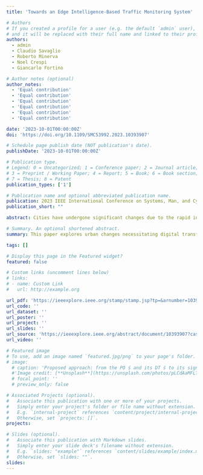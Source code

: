 ```yaml
---
title: 'Towards an Edge Intelligence-Based Traffic Monitoring System'

# Authors
# If you created a profile for a user (e.g. the default `admin` user), write the username (folder name) here
# and it will be replaced with their full name and linked to their profile.
authors:
  - admin
  - Claudio Savaglio
  - Roberto Minerva
  - Noel Crespi
  - Giancarlo Fortino

# Author notes (optional)
author_notes:
  - 'Equal contribution'
  - 'Equal contribution'
  - 'Equal contribution'
  - 'Equal contribution'
  - 'Equal contribution'
  - 'Equal contribution'

date: '2023-10-01T00:00:00Z'
doi: 'https://doi.org/10.1109/SMC53992.2023.10393907'

# Schedule page publish date (NOT publication's date).
publishDate: '2023-10-01T00:00:00Z'

# Publication type.
# Legend: 0 = Uncategorized; 1 = Conference paper; 2 = Journal article;
# 3 = Preprint / Working Paper; 4 = Report; 5 = Book; 6 = Book section;
# 7 = Thesis; 8 = Patent
publication_types: ['1']

# Publication name and optional abbreviated publication name.
publication: 2023 IEEE International Conference on Systems, Man, and Cybernetics (SMC)
publication_short: ""

abstract: Cities have undergone significant changes due to the rapid increase in urban population, heightened demand for resources, and growing concerns over climate change. To address these challenges, digital transformation has become a necessity. Recent advancements in Artificial Intelligence (AI) and sensing techniques, such as synthetic sensing, can elevate Digital Twins (DTs) from digital copies of physical objects to effective and efficient platforms for data collection and in-situ processing. In such a scenario, this paper presents a comprehensive approach for developing a Traffic Monitoring System (TMS) based on Edge Intelligence (EI), specifically designed for smart cities. Our approach prioritizes the placement of intelligence as close as possible to data sources, and leverages an “opportunistic” interpretation of DT (ODT), resulting in a novel and interdisciplinary strategy to re-engineering large-scale distributed smart systems. The preliminary results of the proposed system have shown that moving computation to the edge of the network provides several benefits, including (i) enhanced inference performance, (ii) reduced bandwidth and power consumption, (iii) and decreased latencies with respect to the classic cloud -centric approach.

# Summary. An optional shortened abstract.
summary: This paper explores urban changes necessitating digital transformation, proposing an Edge Intelligence (EI)-based Traffic Monitoring System (TMS) for smart cities. It advocates for placing intelligence near data sources, showcasing early benefits like enhanced performance and reduced resource usage compared to cloud-centric methods.

tags: []

# Display this page in the Featured widget?
featured: false

# Custom links (uncomment lines below)
# links:
# - name: Custom Link
#   url: http://example.org

url_pdf: 'https://ieeexplore.ieee.org/stamp/stamp.jsp?tp=&arnumber=10393907'
url_code: ''
url_dataset: ''
url_poster: ''
url_project: ''
url_slides: ''
url_source: 'https://ieeexplore.ieee.org/abstract/document/10393907?casa_token=xPGx2_qCCP8AAAAA:ke3_oxXZLehLpnHpfZHlKE5D08F4KwYrg6nXU8Bmt-OQgg2DOyxeY-0prk31CJRo5SuGN4WmfY__'
url_video: ''

# Featured image
# To use, add an image named `featured.jpg/png` to your page's folder.
# image:
  # caption: 'Proposed approach: from the PO ś and its DT ś to its signature, in which features are "opportunistically" selected and synthetically elaborated' 
  #'Image credit: [**Unsplash**](https://unsplash.com/photos/pLCdAaMFLTE)'
  # focal_point: ''
  # preview_only: false

# Associated Projects (optional).
#   Associate this publication with one or more of your projects.
#   Simply enter your project's folder or file name without extension.
#   E.g. `internal-project` references `content/project/internal-project/index.md`.
#   Otherwise, set `projects: []`.
projects:

# Slides (optional).
#   Associate this publication with Markdown slides.
#   Simply enter your slide deck's filename without extension.
#   E.g. `slides: "example"` references `content/slides/example/index.md`.
#   Otherwise, set `slides: ""`.
slides: 
---
```

